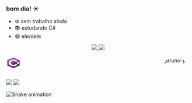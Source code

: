 ### bom dia! ☀️

- ⚙️ sem trabalho ainda
- 📚 estudando C#
- 😄 ele/dele
<div align="center">
  <a href="https://github.com/grsilv">
  <img height="180em" src="https://github-readme-stats.vercel.app/api?username=grsilv&show_icons=true&theme=dark&include_all_commits=true&count_private=true"/>
  <img height="180em" src="https://github-readme-stats.vercel.app/api/top-langs/?username=grsilv&layout=compact&langs_count=7&theme=dark"/>
</div>
  
  <div style="display: inline_block"><br>
  <img align="center" alt="Gui-Csharp" height="30" width="40" src="https://raw.githubusercontent.com/devicons/devicon/master/icons/csharp/csharp-original.svg">
  <img align="right" alt="Bruno-pic" height="150" style="border-radius:50px;" src="https://64.media.tumblr.com/78b103315bdb0a0706995885e1c6ed5c/0028c3c0681db4ed-1d/s1280x1920/86363ab25963e8db2e421e0557e2ca84ff123ab0.png">
</div>
  
 ##
  
  <div>
    <a href="https://www.linkedin.com/in/rafaella-ballerini-45875016a" target="_blank"><img src="https://img.shields.io/badge/LinkedIn-0077B5?style=for-the-badge&logo=linkedin&logoColor=white" target="_blank"></a> 
  <a href = "contatogrsilva@gmail.com"><img src="https://img.shields.io/badge/Gmail-D14836?style=for-the-badge&logo=gmail&logoColor=white" target="_blank"></a>
  </div>
  
   ![Snake animation](https://github.com/rafaballerini/grsilv/blob/output/github-contribution-grid-snake.svg)
  

